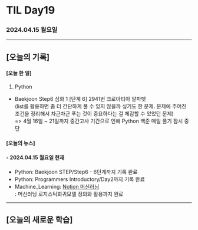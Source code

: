 # TIL Day19
### 2024.04.15 월요일

---

## [오늘의 기록]

#### [오늘 한 일]
1. Python
- Baekjoon Step6 심화 1 [단계 6] 2941번 크로아티아 알파벳  
(list를 활용하면 좀 더 간단하게 풀 수 있지 않을까 싶기도 한 문제. 문제에 주어진 조건을 정리해서 차근차근 푸는 것이 중요하다는 걸 체감할 수 있었던 문제)  
=> 4월 16일 ~ 21일까지 중간고사 기간으로 인해 Python 백준 매일 풀기 잠시 중단

#### [오늘의 뉴스]

#### - 2024.04.15 월요일 현재
- Python: Baekjoon STEP/Step6 - 6단계까지 기록 완료
- Python: Programmers Introductory/Day2까지 기록 완료
- Machine_Learning: [Notion 머신러닝](https://handsome-umbrella-c52.notion.site/a887c58b105a44d287c8f5d045e56f4e?pvs=4)  
: 머신러닝 로지스틱회귀모델 정의와 활용까지 완료

---
## [오늘의 새로운 학습]
